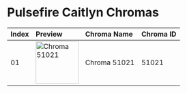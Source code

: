 # Pulsefire Caitlyn Chromas

| Index | Preview | Chroma Name | Chroma ID |
|:---|:---|:---|:---|
| 01 | <img src='https://raw.communitydragon.org/latest/plugins/rcp-be-lol-game-data/global/default/v1/champion-chroma-images/51/51021.png' alt='Chroma 51021' width='100'> | Chroma 51021 | 51021 |
